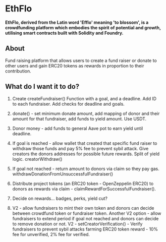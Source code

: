 # EthFlo 

**EthFlo, derived from the Latin word 'Efflo' meaning 'to blossom', is a crowdfunding platform which embodies the spirit of potential and growth, utilising smart contracts built with Solidity and Foundry.**

## About

Fund raising platform that allows users to create a fund raiser or donate to other users and gain ERC20 tokens as rewards in proportion to their contribution. 


## What do I want it to do?

1. Create createFundraiser() Function with a goal, and a deadline. Add ID to each fundraiser. Add checks for deadline and goals.

2. donate() - set minimum donate amount, add mapping of donor and their amount for that fundraiser, add funds to yield amount. Use USDT.
   
3. Donor money - add funds to general Aave pot to earn yield until deadline. 
   
4. If goal is reached - allow wallet that created that specific fund raiser to withdraw those funds and pay 5% fee to prevent sybil attack. Give creators the donors addresses for possible future rewards. Split of yield logic. creatorWithdraw()

5. If goal not reached - return amount to donors via claim so they pay gas. withdrawDonationFromUnsuccessfulFundraiser()

6. Distribute project tokens (an ERC20 token - OpenZeppelin ERC20) to donors as rewards via claim - claimRewardForSuccessfulFundraiser().

7. Decide on rewards... badges, perks, yield cut?

8. V2 - allow fundraisers to mint their own token and donors can decide between crowdfund token or fundraiser token. Another V2 option - allow fundraisers to extend period if goal not reached and donors can decide to remove donation or not. V2 - setCreatorVerification() - Verify fundraisers to prevent sybil attacks farming ERC20 token reward - 10% fee for unverified, 2% fee for verified.